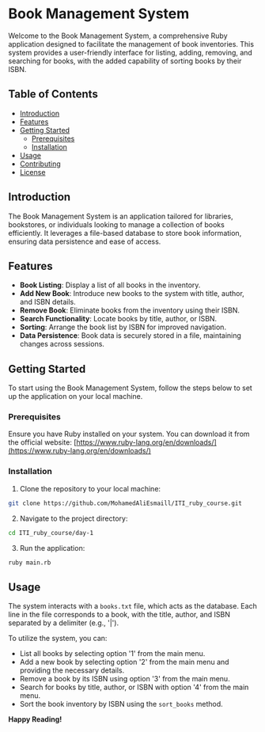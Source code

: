 # Book Management System

Welcome to the Book Management System, a comprehensive Ruby application designed to facilitate the management of book inventories. This system provides a user-friendly interface for listing, adding, removing, and searching for books, with the added capability of sorting books by their ISBN.

## Table of Contents

- [Introduction](#introduction)
- [Features](#features)
- [Getting Started](#getting-started)
  - [Prerequisites](#prerequisites)
  - [Installation](#installation)
- [Usage](#usage)
- [Contributing](#contributing)
- [License](#license)

## Introduction

The Book Management System is an application tailored for libraries, bookstores, or individuals looking to manage a collection of books efficiently. It leverages a file-based database to store book information, ensuring data persistence and ease of access.

## Features

- **Book Listing**: Display a list of all books in the inventory.
- **Add New Book**: Introduce new books to the system with title, author, and ISBN details.
- **Remove Book**: Eliminate books from the inventory using their ISBN.
- **Search Functionality**: Locate books by title, author, or ISBN.
- **Sorting**: Arrange the book list by ISBN for improved navigation.
- **Data Persistence**: Book data is securely stored in a file, maintaining changes across sessions.

## Getting Started

To start using the Book Management System, follow the steps below to set up the application on your local machine.

### Prerequisites

Ensure you have Ruby installed on your system. You can download it from the official website: [https://www.ruby-lang.org/en/downloads/](https://www.ruby-lang.org/en/downloads/)

### Installation

1. Clone the repository to your local machine:

```bash
git clone https://github.com/MohamedAliEsmaill/ITI_ruby_course.git
```

2. Navigate to the project directory:

```bash
cd ITI_ruby_course/day-1
```

3. Run the application:

```bash
ruby main.rb
```

## Usage

The system interacts with a `books.txt` file, which acts as the database. Each line in the file corresponds to a book, with the title, author, and ISBN separated by a delimiter (e.g., '|').

To utilize the system, you can:

- List all books by selecting option '1' from the main menu.
- Add a new book by selecting option '2' from the main menu and providing the necessary details.
- Remove a book by its ISBN using option '3' from the main menu.
- Search for books by title, author, or ISBN with option '4' from the main menu.
- Sort the book inventory by ISBN using the `sort_books` method.




**Happy Reading!**
